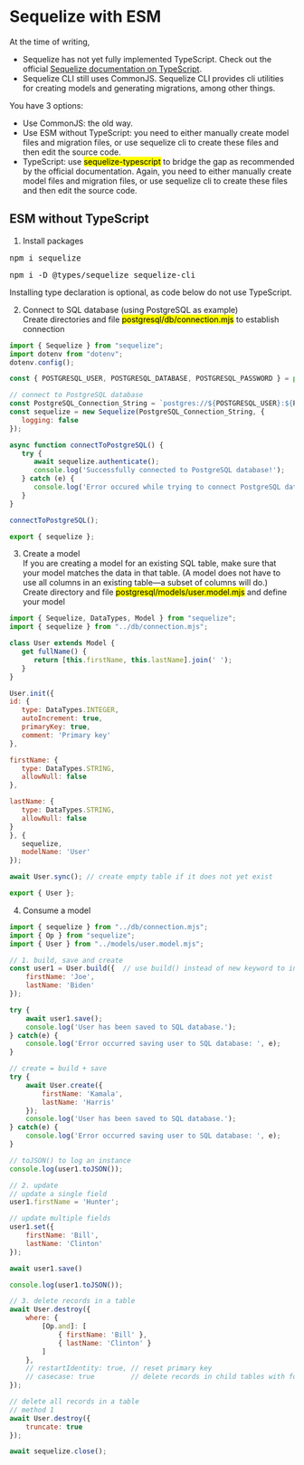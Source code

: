 # Sequelize with ESM

At the time of writing, 
- Sequelize has not yet fully implemented TypeScript. Check out the official [Sequelize documentation on TypeScript](https://sequelize.org/docs/v6/other-topics/typescript/). 
- Sequelize CLI still uses CommonJS. Sequelize CLI provides cli utilities for creating models and generating migrations, among other things.

You have 3 options:
- Use CommonJS: the old way.
- Use ESM without TypeScript: you need to either manually create model files and migration files, or use sequelize cli to create these files and then edit the source code.
- TypeScript: use <mark>sequelize-typescript</mark> to bridge the gap as recommended by the official documentation. Again, you need to either manually create model files and migration files, or use sequelize cli to create these files and then edit the source code.

## ESM without TypeScript
1. Install packages
<pre class="command-line">npm i sequelize<code></code></pre>
<pre class="command-line">npm i -D @types/sequelize sequelize-cli<code></code></pre>
Installing type declaration is optional, as code below do not use TypeScript.

2. Connect to SQL database (using PostgreSQL as example) <br>
Create directories and file <mark>postgresql/db/connection.mjs</mark> to establish connection
```javascript
import { Sequelize } from "sequelize";
import dotenv from "dotenv"; 
dotenv.config();

const { POSTGRESQL_USER, POSTGRESQL_DATABASE, POSTGRESQL_PASSWORD } = process.env;

// connect to PostgreSQL database 
const PostgreSQL_Connection_String = `postgres://${POSTGRESQL_USER}:${POSTGRESQL_PASSWORD}@localhost:5432/${POSTGRESQL_DATABASE}`;
const sequelize = new Sequelize(PostgreSQL_Connection_String, {
   logging: false
});

async function connectToPostgreSQL() {
   try {
      await sequelize.authenticate();
      console.log('Successfully connected to PostgreSQL database!');
   } catch (e) {
      console.log('Error occured while trying to connect PostgreSQL database: ', e);
   }
}

connectToPostgreSQL();

export { sequelize };
```

3. Create a model<br>
If you are creating a model for an existing SQL table, make sure that your model matches the data in that table. (A model does not have to use all columns in an existing table&mdash;a subset of columns will do.) <br>
Create directory and file <mark>postgresql/models/user.model.mjs</mark> and define your model
```javascript
import { Sequelize, DataTypes, Model } from "sequelize";
import { sequelize } from "../db/connection.mjs";

class User extends Model {
   get fullName() {
      return [this.firstName, this.lastName].join(' ');
   }
}

User.init({
id: {
   type: DataTypes.INTEGER,
   autoIncrement: true,
   primaryKey: true,
   comment: 'Primary key'
},

firstName: {
   type: DataTypes.STRING,
   allowNull: false
},

lastName: {
   type: DataTypes.STRING,
   allowNull: false
}  
}, {
   sequelize,
   modelName: 'User'
});

await User.sync(); // create empty table if it does not yet exist

export { User };
```

4. Consume a model
```javascript
import { sequelize } from "../db/connection.mjs";
import { Op } from "sequelize";
import { User } from "../models/user.model.mjs";

// 1. build, save and create
const user1 = User.build({  // use build() instead of new keyword to instantiate a model class
    firstName: 'Joe',
    lastName: 'Biden'
});

try {
    await user1.save();
    console.log('User has been saved to SQL database.');
} catch(e) {
    console.log('Error occurred saving user to SQL database: ', e);
}

// create = build + save
try {
    await User.create({
        firstName: 'Kamala',
        lastName: 'Harris'
    });
    console.log('User has been saved to SQL database.');
} catch(e) {
    console.log('Error occurred saving user to SQL database: ', e);
}

// toJSON() to log an instance
console.log(user1.toJSON());

// 2. update
// update a single field
user1.firstName = 'Hunter';

// update multiple fields
user1.set({
    firstName: 'Bill',
    lastName: 'Clinton'
});

await user1.save()

console.log(user1.toJSON());

// 3. delete records in a table
await User.destroy({
    where: { 
        [Op.and]: [
            { firstName: 'Bill' },
            { lastName: 'Clinton' }
        ]
    },
    // restartIdentity: true, // reset primary key
    // casecase: true         // delete records in child tables with foreign-key reference
});

// delete all records in a table
// method 1
await User.destroy({
    truncate: true
});

await sequelize.close();
```


